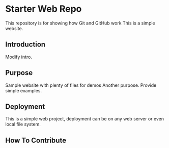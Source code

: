 # Starter Web Repo

This repository is for showing how Git and GitHub work
This is a simple website.

## Introduction
Modify intro.

## Purpose

Sample website with plenty of files for demos
Another purpose.
Provide simple examples.

## Deployment
This is a simple web project, deployment can be on any web server or even local file system.

## How To Contribute